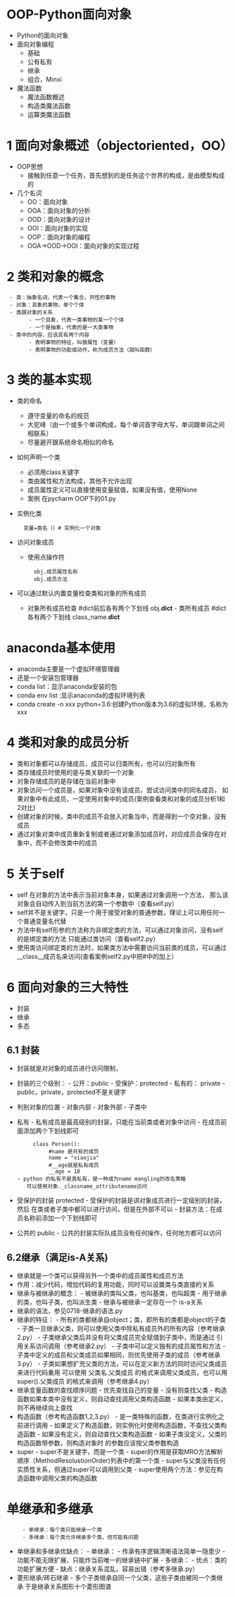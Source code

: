 # OOP-Python面向对象
- Python的面向对象
- 面向对象编程
  - 基础
  - 公有私有
  - 继承
  - 组合，Minxi
- 魔法函数
  - 魔法函数概述
  - 构造类魔法函数
  - 运算类魔法函数
# 1 面向对象概述（objectoriented，OO）
- OOP思想
     - 接触到任意一个任务，首先想到的是任务这个世界的构成，是由模型构成的
- 几个名词
     - OO：面向对象
     - OOA：面向对象的分析
     - OOD：面向对象的设计
     - OOI：面向对象的实现
     - OOP：面向对象的编程
     - OOA->OOD->OOI：面向对象的实现过程
# 2 类和对象的概念
     - 类：抽象名词，代表一个集合，共性的事物
     - 对象：具象的事物，单个个体
     - 类跟对象的关系
           - 一个具象，代表一类事物的某一个个体
           - 一个是抽象，代表的是一大类事物
     - 类中的内容，应该具有两个内容
           - 表明事物的特征，叫做属性（变量）
           - 表明事物的功能或动作，称为成员方法（就叫函数）
# 3 类的基本实现
- 类的命名
     - 遵守变量的命名的规范
     - 大驼峰（由一个或多个单词构成，每个单词首字母大写，单词跟单词之间相联系）
     - 尽量避开跟系统命名相似的命名
- 如何声明一个类
     - 必须用class关键字
     - 类由属性和方法构成，其他不允许出现
     - 成员属性定义可以直接使用变量赋值，如果没有值，使用None
     - 案例 在pycharm OOP下的01.py
- 实例化类

        变量=类名（）# 实例化一个对象
- 访问对象成员
     - 使用点操作符

             obj.成员属性名称
             obj.成员方法

- 可以通过默认内置变量检查类和对象的所有成员
     - 对象所有成员检查
            #dict前后各有两个下划线
             obj.__dict__
      - 类所有成员
           #dict各有两个下划线
            class_name.__dict__


# anaconda基本使用
- anaconda主要是一个虚拟环境管理器
- 还是一个安装包管理器
- conda list：显示anaconda安装的包
- conda env list :显示anaconda的虚拟环境列表
- conda create -n xxx python=3.6:创建Python版本为3.6的虚拟环境，名称为xxx

# 4 类和对象的成员分析
- 类和对象都可以存储成员，成员可以归类所有，也可以归对象所有
- 类存储成员时使用的是与类关联的一个对象
- 对象存储成员的是存储在当前对象中
- 对象访问一个成员是，如果对象中没有该成员，尝试访问类中的同名成员，
  如果对象中有此成员，一定使用对象中的成员(案例查看类和对象的成员分析1和2对比)
- 创建对象的时候，类中的成员不会放入对象当中，而是得到一个空对象，没有成员
- 通过对象对类中成员重新复制或者通过对象添加成员时，对应成员会保存在对象中，而不会修改类中的成员

# 5 关于self
- self 在对象的方法中表示当前对象本身，如果通过对象调用一个方法，
   那么该对象会自动传入到当前方法的第一个参数中（查看self.py）
- self并不是关键字，只是一个用于接受对象的普通参数，理论上可以用任何一个普通变量名代替
- 方法中有self形参的方法称为非绑定类的方法，可以通过对象访问，没有self的是绑定类的方法
  只能通过类访问（查看self2.py）
- 使用类访问绑定类的方法时，如果类方法中需要访问当前类的成员，可以通过
  __class__成员名来访问(查看案例self2.py中把#中的加上）

# 6 面向对象的三大特性
- 封装
- 继承
- 多态


## 6.1 封装
- 封装就是对对象的成员进行访问限制，
- 封装的三个级别：
      - 公开：public
      - 受保护：protected
      - 私有的： private
      - public，private，protected不是关键字
- 判别对象的位置
      - 对象内部
      - 对象外部
      - 子类中

- 私有
      - 私有成员是最高级别的封装，只能在当前类或者对象中访问
      - 在成员前面添加两个下划线即可

           class Person():
                #name 是共有的成员
                name = "xiaojia"
                #__age就是私有成员
                __age = 18
      - python 的私有不是真私有，是一种成为name mangling的改名策略
         可以使用对象._classname_attributename访问

- 受保护的封装 protected
             - 受保护的封装是讲对象成员进行一定级别的封装，然后
               在类或者子类中都可以进行访问，但是在外部不可以
             - 封装方法：在成员名称前添加一个下划线即可
- 公共的 public
      - 公共的封装实际队成员没有任何操作，任何地方都可以访问

## 6.2继承（满足is-A关系)
- 继承就是一个类可以获得另外一个类中的成员属性和成员方法
- 作用：减少代码，增加代码的复用功能，同时可以设置类与类直接的关系
- 继承与被继承的概念：
         - 被继承的类叫父类，也叫基类，也叫超类
         - 用于继承的类，也叫子类，也叫派生类
         - 继承与被继承一定存在一个 is-a关系
- 继承的语法，参见0718-继承的语法.py
- 继承的特征：
         - 所有的类都继承自object；类，即所有的类都是object的子类
         - 子类一旦继承父类，则可以使用父类中除私有成员外的所有内容（参考继承2.py）
         - 子类继承父类后并没有将父类成员完全赋值到子类中，而是通过
           引用关系访问调用（参考继承2.py）
         - 子类中可以定义独有的成员属性和方法
         - 子类中定义的成员和父类成员如果相同，则优先使用子类的成员（参考继承3.py）
         - 子类如果想扩充父类的方法，可以在定义新方法的同时访问父类成员来进行代码重用
            可以使用   父类名.父类成员   的格式来调用父类成员，也可以用super().父类成员
            的格式来调用（参考继承4.py）
- 继承变量函数的查找顺序问题
         - 优先查找自己的变量
         - 没有则查找父类
         - 构造函数如果本类中没有定义，则自动查找调用父类构造函数
         - 如果本类由定义，则不再继续向上查找
- 构造函数（参考构造函数1,2,3.py）
         - 是一类特殊的函数，在类进行实例化之前进行调用
         - 如果定义了构造函数，则实例化时使用构造函数，不查找父类构造函数
         - 如果没有定义，则自动查找父类构造函数
         - 如果子类没定义，父类的构造函数带参数，则构造对象时
           的参数应该按父类参数构造
- super
         - super不是关键字，而是一个类
         - super的作用是获取MRO方法解析顺序（MethodResolustionOrder)列表中的第一个类
         - super与父类没有任何实质性关系，但通过super可以调用到父类
         - super使用两个方法：参见在构造函数中调用父类的构造函数
# 单继承和多继承
         - 单继承：每个类只能继承一个类
         - 多继承：每个类允许继承多个类，但可能有问题
- 单继承和多继承优缺点：
         - 单继承：
              - 传承有序逻辑清晰语法简单一隐患少
              - 功能不能无限扩展，只能炸当前唯一的继承链中扩展
         - 多继承：
              - 优点：类的功能扩展方便
              - 缺点：继承关系混乱，容易出错（参考多继承.py）
- 菱形继承/砖石继承
         - 多个子类继承自同一个父类，这些子类由被同一个类继承
           于是继承关系图形十个菱形图谱
         